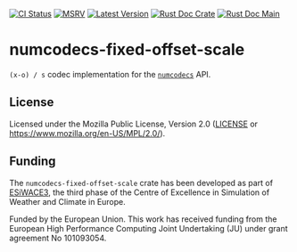 [![CI Status]][workflow] [![MSRV]][repo] [![Latest Version]][crates.io] [![Rust Doc Crate]][docs.rs] [![Rust Doc Main]][docs]

[CI Status]: https://img.shields.io/github/actions/workflow/status/juntyr/numcodecs-rs/ci.yml?branch=main
[workflow]: https://github.com/juntyr/numcodecs-rs/actions/workflows/ci.yml?query=branch%3Amain

[MSRV]: https://img.shields.io/badge/MSRV-1.77.0-blue
[repo]: https://github.com/juntyr/numcodecs-rs

[Latest Version]: https://img.shields.io/crates/v/numcodecs-fixed-offset-scale
[crates.io]: https://crates.io/crates/numcodecs-fixed-offset-scale

[Rust Doc Crate]: https://img.shields.io/docsrs/numcodecs-fixed-offset-scale
[docs.rs]: https://docs.rs/numcodecs-fixed-offset-scale/

[Rust Doc Main]: https://img.shields.io/badge/docs-main-blue
[docs]: https://juntyr.github.io/numcodecs-rs/numcodecs_fixed_offset_scale

# numcodecs-fixed-offset-scale

`(x-o) / s` codec implementation for the [`numcodecs`] API.

[`numcodecs`]: https://docs.rs/numcodecs/0.1/numcodecs/

## License

Licensed under the Mozilla Public License, Version 2.0 ([LICENSE](LICENSE) or https://www.mozilla.org/en-US/MPL/2.0/).

## Funding

The `numcodecs-fixed-offset-scale` crate has been developed as part of [ESiWACE3](https://www.esiwace.eu), the third phase of the Centre of Excellence in Simulation of Weather and Climate in Europe.

Funded by the European Union. This work has received funding from the European High Performance Computing Joint Undertaking (JU) under grant agreement No 101093054.
